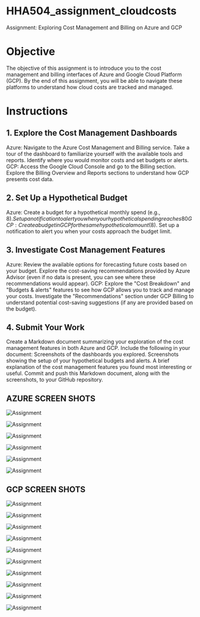 # HHA504_assignment_cloudcosts
Assignment: Exploring Cost Management and Billing on Azure and GCP



# Objective
The objective of this assignment is to introduce you to the cost management and billing interfaces of Azure and Google Cloud Platform (GCP). By the end of this assignment, you will be able to navigate these platforms to understand how cloud costs are tracked and managed.

# Instructions
## 1. Explore the Cost Management Dashboards
Azure:
Navigate to the Azure Cost Management and Billing service.
Take a tour of the dashboard to familiarize yourself with the available tools and reports.
Identify where you would monitor costs and set budgets or alerts.
GCP:
Access the Google Cloud Console and go to the Billing section.
Explore the Billing Overview and Reports sections to understand how GCP presents cost data.
## 2. Set Up a Hypothetical Budget
Azure:
Create a budget for a hypothetical monthly spend (e.g., $8).
Set up a notification to alert you when your hypothetical spending reaches 80% of the budget.
GCP:
Create a budget in GCP for the same hypothetical amount ($8).
Set up a notification to alert you when your costs approach the budget limit.
## 3. Investigate Cost Management Features
Azure:
Review the available options for forecasting future costs based on your budget.
Explore the cost-saving recommendations provided by Azure Advisor (even if no data is present, you can see where these recommendations would appear).
GCP:
Explore the "Cost Breakdown" and "Budgets & alerts" features to see how GCP allows you to track and manage your costs.
Investigate the "Recommendations" section under GCP Billing to understand potential cost-saving suggestions (if any are provided based on the budget).
## 4. Submit Your Work
Create a Markdown document summarizing your exploration of the cost management features in both Azure and GCP.
Include the following in your document:
Screenshots of the dashboards you explored.
Screenshots showing the setup of your hypothetical budgets and alerts.
A brief explanation of the cost management features you found most interesting or useful.
Commit and push this Markdown document, along with the screenshots, to your GitHub repository.



## AZURE SCREEN SHOTS


![Assignment](IMAGES\Screenshot_28-9-2025_181454_portal.azure.com.jpeg)

![Assignment](IMAGES/Screenshot_28-9-2025_181323_portal.azure.com.jpeg)

![Assignment](IMAGES/Screenshot_28-9-2025_175542_portal.azure.com.jpeg)

![Assignment](IMAGES/Screenshot_28-9-2025_175451_portal.azure.com.jpeg)

![Assignment](IMAGES/Screenshot_28-9-2025_174949_portal.azure.com.jpeg)

![Assignment]()

## GCP SCREEN SHOTS

![Assignment](IMAGES/Screenshot_28-9-2025_181115_cloud.google.com.jpeg)

![Assignment](IMAGES/Screenshot_28-9-2025_181018_cloud.google.com.jpeg)

![Assignment](IMAGES/Screenshot_28-9-2025_175959_console.cloud.google.com.jpeg)

![Assignment](IMAGES\Screenshot_28-9-2025_175929_console.cloud.google.com.jpeg)

![Assignment](IMAGES/Screenshot_28-9-2025_18853_console.cloud.google.com.jpeg)

![Assignment](IMAGES/Screenshot_28-9-2025_18719_console.cloud.google.com.jpeg)

![Assignment](IMAGES/Screenshot_28-9-2025_18719_console.cloud.google.com.jpeg)

![Assignment](IMAGES/Screenshot_28-9-2025_18519_console.cloud.google.com.jpeg)

![Assignment](IMAGES/Screenshot_28-9-2025_17516_console.cloud.google.com.jpeg)

![Assignment](IMAGES/Screenshot_28-9-2025_1805_console.cloud.google.com.jpeg)